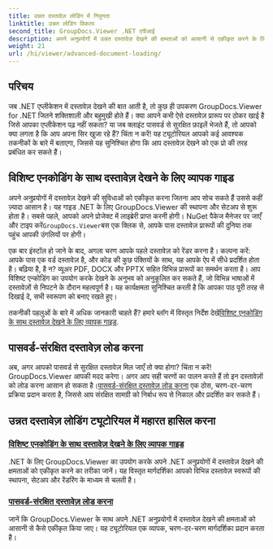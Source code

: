 ```yaml
---
title: उन्नत दस्तावेज़ लोडिंग में निपुणता
linktitle: उन्नत लोडिंग विकल्प
second_title: GroupDocs.Viewer .NET एपीआई
description: अपने अनुप्रयोगों में उन्नत दस्तावेज़ देखने की क्षमताओं को आसानी से एकीकृत करने के लिए GroupDocs.Viewer for .NET ट्यूटोरियल का अन्वेषण करें।
weight: 21
url: /hi/viewer/advanced-document-loading/
---
```

## परिचय

जब .NET एप्लीकेशन में दस्तावेज़ देखने की बात आती है, तो कुछ ही उपकरण GroupDocs.Viewer for .NET जितने शक्तिशाली और बहुमुखी होते हैं। क्या आपने कभी ऐसे दस्तावेज़ प्रारूप पर ठोकर खाई है जिसे आपका एप्लीकेशन पढ़ नहीं सकता? या जब क्लाइंट पासवर्ड से सुरक्षित फ़ाइलें भेजते हैं, तो आपको क्या लगता है कि आप अपना सिर खुजा रहे हैं? चिंता न करें! यह ट्यूटोरियल आपको कई आवश्यक तकनीकों के बारे में बताएगा, जिससे यह सुनिश्चित होगा कि आप दस्तावेज़ देखने को एक प्रो की तरह प्रबंधित कर सकते हैं।

## विशिष्ट एनकोडिंग के साथ दस्तावेज़ देखने के लिए व्यापक गाइड

अपने अनुप्रयोगों में दस्तावेज़ देखने की सुविधाओं को एकीकृत करना जितना आप सोच सकते हैं उससे कहीं ज़्यादा आसान है। यह गाइड .NET के लिए GroupDocs.Viewer की स्थापना और सेटअप से शुरू होता है। सबसे पहले, आपको अपने प्रोजेक्ट में लाइब्रेरी प्राप्त करनी होगी। NuGet पैकेज मैनेजर पर जाएँ और टाइप करें`GroupDocs.Viewer`बस एक क्लिक से, आपके पास दस्तावेज़ प्रारूपों की दुनिया तक पहुंच आपकी उंगलियों पर होगी।

एक बार इंस्टॉल हो जाने के बाद, अगला चरण आपके पहले दस्तावेज़ को रेंडर करना है। कल्पना करें: आपके पास एक वर्ड दस्तावेज़ है, और कोड की कुछ पंक्तियों के साथ, यह आपके ऐप में सीधे प्रदर्शित होता है। बढ़िया है, है न? व्यूअर PDF, DOCX और PPTX सहित विभिन्न प्रारूपों का समर्थन करता है। आप विशिष्ट एन्कोडिंग का उपयोग करके देखने के अनुभव को अनुकूलित कर सकते हैं, जो विभिन्न भाषाओं में दस्तावेज़ों से निपटने के दौरान महत्वपूर्ण है। यह कार्यक्षमता सुनिश्चित करती है कि आपका पाठ पूरी तरह से दिखाई दे, सभी स्वरूपण को बनाए रखते हुए।

 तकनीकी पहलुओं के बारे में अधिक जानकारी चाहते हैं? हमारे ब्लॉग में विस्तृत निर्देश देखें[विशिष्ट एनकोडिंग के साथ दस्तावेज़ देखने के लिए व्यापक गाइड](./document-viewing-with-specific-encoding/).

## पासवर्ड-संरक्षित दस्तावेज़ लोड करना

अब, अगर आपको पासवर्ड से सुरक्षित दस्तावेज़ मिल जाएँ तो क्या होगा? चिंता न करें! GroupDocs.Viewer आपकी मदद करेगा। अगर आप सही चरणों का पालन करते हैं तो इन दस्तावेज़ों को लोड करना आसान हो सकता है।[पासवर्ड-संरक्षित दस्तावेज़ लोड करना](./loading-password-protected-document/) एक ठोस, चरण-दर-चरण प्रक्रिया प्रदान करता है, जिससे आप संरक्षित सामग्री को निर्बाध रूप से निकाल और प्रदर्शित कर सकते हैं।

## उन्नत दस्तावेज़ लोडिंग ट्यूटोरियल में महारत हासिल करना
### [विशिष्ट एनकोडिंग के साथ दस्तावेज़ देखने के लिए व्यापक गाइड](./document-viewing-with-specific-encoding/)
.NET के लिए GroupDocs.Viewer का उपयोग करके अपने .NET अनुप्रयोगों में दस्तावेज़ देखने की क्षमताओं को एकीकृत करने का तरीका जानें। यह विस्तृत मार्गदर्शिका आपको विभिन्न दस्तावेज़ स्वरूपों की स्थापना, सेटअप और रेंडरिंग के माध्यम से चलती है।
### [पासवर्ड-संरक्षित दस्तावेज़ लोड करना](./loading-password-protected-document/)
जानें कि GroupDocs.Viewer के साथ अपने .NET अनुप्रयोगों में दस्तावेज़ देखने की क्षमताओं को आसानी से कैसे एकीकृत किया जाए। यह ट्यूटोरियल एक व्यापक, चरण-दर-चरण मार्गदर्शिका प्रदान करता है।